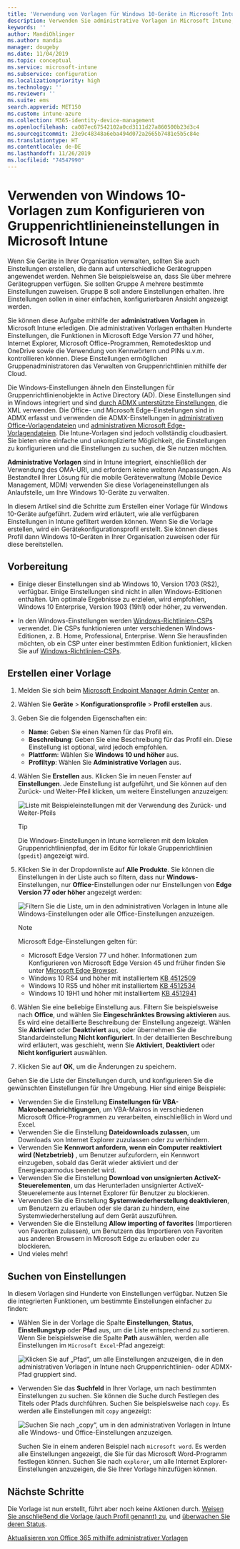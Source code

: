 ```yaml
---
title: 'Verwendung von Vorlagen für Windows 10-Geräte in Microsoft Intune: Azure | Microsoft-Dokumentation'
description: Verwenden Sie administrative Vorlagen in Microsoft Intune, um eine Vielzahl von Einstellungen für Windows 10-Geräte zu erstellen. Verwenden Sie diese Einstellungen in einem Gerätekonfigurationsprofil, um Office-Programme und Microsoft Edge zu konfigurieren, Funktionen in Internet Explorer zu sichern, den Zugriff auf OneDrive zu kontrollieren, Remotedesktopfunktionen zu verwenden, AutoPlay zu aktivieren, Energieverwaltungseinstellungen festzulegen, HTTP-Druck und unterschiedliche Anmeldeoptionen zu verwenden und die Größe des Ereignisprotokolls festzulegen.
keywords: ''
author: MandiOhlinger
ms.author: mandia
manager: dougeby
ms.date: 11/04/2019
ms.topic: conceptual
ms.service: microsoft-intune
ms.subservice: configuration
ms.localizationpriority: high
ms.technology: ''
ms.reviewer: ''
ms.suite: ems
search.appverid: MET150
ms.custom: intune-azure
ms.collection: M365-identity-device-management
ms.openlocfilehash: ca087ec67542102a0cd3111d27a860500b23d3c4
ms.sourcegitcommit: 23e9c48348a6eba494d072a2665b7481e5b5c84e
ms.translationtype: HT
ms.contentlocale: de-DE
ms.lasthandoff: 11/26/2019
ms.locfileid: "74547990"
---
```

# <a name="use-windows-10-templates-to-configure-group-policy-settings-in-microsoft-intune"></a>Verwenden von Windows 10-Vorlagen zum Konfigurieren von Gruppenrichtlinieneinstellungen in Microsoft Intune

Wenn Sie Geräte in Ihrer Organisation verwalten, sollten Sie auch Einstellungen erstellen, die dann auf unterschiedliche Gerätegruppen angewendet werden. Nehmen Sie beispielsweise an, dass Sie über mehrere Gerätegruppen verfügen. Sie sollten Gruppe A mehrere bestimmte Einstellungen zuweisen. Gruppe B soll andere Einstellungen erhalten. Ihre Einstellungen sollen in einer einfachen, konfigurierbaren Ansicht angezeigt werden.

Sie können diese Aufgabe mithilfe der **administrativen Vorlagen** in Microsoft Intune erledigen. Die administrativen Vorlagen enthalten Hunderte Einstellungen, die Funktionen in Microsoft Edge Version 77 und höher, Internet Explorer, Microsoft Office-Programmen, Remotedesktop und OneDrive sowie die Verwendung von Kennwörtern und PINs u.v.m. kontrollieren können. Diese Einstellungen ermöglichen Gruppenadministratoren das Verwalten von Gruppenrichtlinien mithilfe der Cloud.

Die Windows-Einstellungen ähneln den Einstellungen für Gruppenrichtlinienobjekte in Active Directory (AD). Diese Einstellungen sind in Windows integriert und sind [durch ADMX unterstützte Einstellungen](https://docs.microsoft.com/windows/client-management/mdm/understanding-admx-backed-policies), die XML verwenden. Die Office- und Microsoft Edge-Einstellungen sind in ADMX erfasst und verwenden die ADMX-Einstellungen in [administrativen Office-Vorlagendateien](https://www.microsoft.com/download/details.aspx?id=49030) und [administrativen Microsoft Edge-Vorlagendateien](https://www.microsoftedgeinsider.com/enterprise). Die Intune-Vorlagen sind jedoch vollständig cloudbasiert. Sie bieten eine einfache und unkomplizierte Möglichkeit, die Einstellungen zu konfigurieren und die Einstellungen zu suchen, die Sie nutzen möchten.

**Administrative Vorlagen** sind in Intune integriert, einschließlich der Verwendung des OMA-URI, und erfordern keine weiteren Anpassungen. Als Bestandteil Ihrer Lösung für die mobile Geräteverwaltung (Mobile Device Management, MDM) verwenden Sie diese Vorlageneinstellungen als Anlaufstelle, um Ihre Windows 10-Geräte zu verwalten.

In diesem Artikel sind die Schritte zum Erstellen einer Vorlage für Windows 10-Geräte aufgeführt. Zudem wird erläutert, wie alle verfügbaren Einstellungen in Intune gefiltert werden können. Wenn Sie die Vorlage erstellen, wird ein Gerätekonfigurationsprofil erstellt. Sie können dieses Profil dann Windows 10-Geräten in Ihrer Organisation zuweisen oder für diese bereitstellen.

## <a name="before-you-begin"></a>Vorbereitung

- Einige dieser Einstellungen sind ab Windows 10, Version 1703 (RS2), verfügbar. Einige Einstellungen sind nicht in allen Windows-Editionen enthalten. Um optimale Ergebnisse zu erzielen, wird empfohlen, Windows 10 Enterprise, Version 1903 (19h1) oder höher, zu verwenden.

- In den Windows-Einstellungen werden [Windows-Richtlinien-CSPs](https://docs.microsoft.com/windows/client-management/mdm/policy-configuration-service-provider#policies-supported-by-group-policy-and-admx-backed-policies) verwendet. Die CSPs funktionieren unter verschiedenen Windows-Editionen, z. B. Home, Professional, Enterprise. Wenn Sie herausfinden möchten, ob ein CSP unter einer bestimmten Edition funktioniert, klicken Sie auf [Windows-Richtlinien-CSPs](https://docs.microsoft.com/windows/client-management/mdm/policy-configuration-service-provider#policies-supported-by-group-policy-and-admx-backed-policies).

## <a name="create-a-template"></a>Erstellen einer Vorlage

1. Melden Sie sich beim [Microsoft Endpoint Manager Admin Center](https://go.microsoft.com/fwlink/?linkid=2109431) an.
2. Wählen Sie **Geräte** > **Konfigurationsprofile** > **Profil erstellen** aus.
3. Geben Sie die folgenden Eigenschaften ein:

    - **Name**: Geben Sie einen Namen für das Profil ein.
    - **Beschreibung**: Geben Sie eine Beschreibung für das Profil ein. Diese Einstellung ist optional, wird jedoch empfohlen.
    - **Plattform**: Wählen Sie **Windows 10 und höher** aus.
    - **Profiltyp**: Wählen Sie **Administrative Vorlagen** aus.

4. Wählen Sie **Erstellen** aus. Klicken Sie im neuen Fenster auf **Einstellungen**. Jede Einstellung ist aufgeführt, und Sie können auf den Zurück- und Weiter-Pfeil klicken, um weitere Einstellungen anzuzeigen:

    ![Liste mit Beispieleinstellungen mit der Verwendung des Zurück- und Weiter-Pfeils](./media/administrative-templates-windows/administrative-templates-sample-settings-list.png)

    > [!TIP]
    > Die Windows-Einstellungen in Intune korrelieren mit dem lokalen Gruppenrichtlinienpfad, der im Editor für lokale Gruppenrichtlinien (`gpedit`) angezeigt wird.

5. Klicken Sie in der Dropdownliste auf **Alle Produkte**. Sie können die Einstellungen in der Liste auch so filtern, dass nur **Windows**-Einstellungen, nur **Office**-Einstellungen oder nur Einstellungen von **Edge Version 77 oder höher** angezeigt werden:

    ![Filtern Sie die Liste, um in den administrativen Vorlagen in Intune alle Windows-Einstellungen oder alle Office-Einstellungen anzuzeigen.](./media/administrative-templates-windows/administrative-templates-choose-windows-office-all-products.png)

    > [!NOTE]
    > Microsoft Edge-Einstellungen gelten für:
    >
    > - Microsoft Edge Version 77 und höher. Informationen zum Konfigurieren von Microsoft Edge Version 45 und früher finden Sie unter [Microsoft Edge Browser](device-restrictions-windows-10.md#microsoft-edge-browser).
    > - Windows 10 RS4 und höher mit installiertem [KB 4512509](https://support.microsoft.com/kb/4512509)
    > - Windows 10 RS5 und höher mit installiertem [KB 4512534](https://support.microsoft.com/kb/4512534)
    > - Windows 10 19H1 und höher mit installiertem [KB 4512941](https://support.microsoft.com/kb/4512941)

6. Wählen Sie eine beliebige Einstellung aus. Filtern Sie beispielsweise nach **Office**, und wählen Sie **Eingeschränktes Browsing aktivieren** aus. Es wird eine detaillierte Beschreibung der Einstellung angezeigt. Wählen Sie **Aktiviert** oder **Deaktiviert** aus, oder übernehmen Sie die Standardeinstellung **Nicht konfiguriert**. In der detaillierten Beschreibung wird erläutert, was geschieht, wenn Sie **Aktiviert**, **Deaktiviert** oder **Nicht konfiguriert** auswählen.
7. Klicken Sie auf **OK**, um die Änderungen zu speichern.

Gehen Sie die Liste der Einstellungen durch, und konfigurieren Sie die gewünschten Einstellungen für Ihre Umgebung. Hier sind einige Beispiele:

- Verwenden Sie die Einstellung **Einstellungen für VBA-Makrobenachrichtigungen**, um VBA-Makros in verschiedenen Microsoft Office-Programmen zu verarbeiten, einschließlich in Word und Excel.
- Verwenden Sie die Einstellung **Dateidownloads zulassen**, um Downloads von Internet Explorer zuzulassen oder zu verhindern.
- Verwenden Sie **Kennwort anfordern, wenn ein Computer reaktiviert wird (Netzbetrieb)** , um Benutzer aufzufordern, ein Kennwort einzugeben, sobald das Gerät wieder aktiviert und der Energiesparmodus beendet wird.
- Verwenden Sie die Einstellung **Download von unsignierten ActiveX-Steuerelementen**, um das Herunterladen unsignierter ActiveX-Steuerelemente aus Internet Explorer für Benutzer zu blockieren.
- Verwenden Sie die Einstellung **Systemwiederherstellung deaktivieren**, um Benutzern zu erlauben oder sie daran zu hindern, eine Systemwiederherstellung auf dem Gerät auszuführen.
- Verwenden Sie die Einstellung **Allow importing of favorites** (Importieren von Favoriten zulassen), um Benutzern das Importieren von Favoriten aus anderen Browsern in Microsoft Edge zu erlauben oder zu blockieren.
- Und vieles mehr!

## <a name="find-some-settings"></a>Suchen von Einstellungen

In diesem Vorlagen sind Hunderte von Einstellungen verfügbar. Nutzen Sie die integrierten Funktionen, um bestimmte Einstellungen einfacher zu finden:

- Wählen Sie in der Vorlage die Spalte **Einstellungen**, **Status**, **Einstellungstyp** oder **Pfad** aus, um die Liste entsprechend zu sortieren. Wenn Sie beispielsweise die Spalte **Path** auswählen, werden alle Einstellungen im `Microsoft Excel`-Pfad angezeigt:

  ![Klicken Sie auf „Pfad“, um alle Einstellungen anzuzeigen, die in den administrativen Vorlagen in Intune nach Gruppenrichtlinien- oder ADMX-Pfad gruppiert sind.](./media/administrative-templates-windows/path-filter-shows-excel-options.png)

- Verwenden Sie das **Suchfeld** in Ihrer Vorlage, um nach bestimmten Einstellungen zu suchen. Sie können die Suche durch Festlegen des Titels oder Pfads durchführen. Suchen Sie beispielsweise nach `copy`. Es werden alle Einstellungen mit `copy` angezeigt:

  ![Suchen Sie nach „copy“, um in den administrativen Vorlagen in Intune alle Windows- und Office-Einstellungen anzuzeigen.](./media/administrative-templates-windows/search-copy-settings.png) 

  Suchen Sie in einem anderen Beispiel nach `microsoft word`. Es werden alle Einstellungen angezeigt, die Sie für das Microsoft Word-Programm festlegen können. Suchen Sie nach `explorer`, um alle Internet Explorer-Einstellungen anzuzeigen, die Sie Ihrer Vorlage hinzufügen können.

## <a name="next-steps"></a>Nächste Schritte

Die Vorlage ist nun erstellt, führt aber noch keine Aktionen durch. [Weisen Sie anschließend die Vorlage (auch Profil genannt) zu](device-profile-assign.md), und [überwachen Sie deren Status](device-profile-monitor.md).

[Aktualisieren von Office 365 mithilfe administrativer Vorlagen](administrative-templates-update-office.md)
